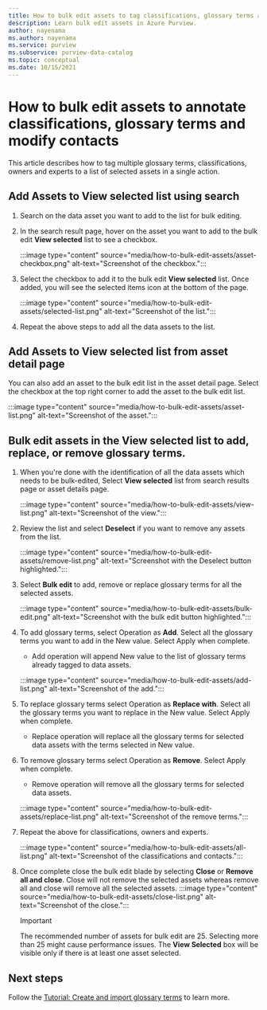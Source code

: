 ```yaml
---
title: How to bulk edit assets to tag classifications, glossary terms and modify contacts
description: Learn bulk edit assets in Azure Purview.
author: nayenama
ms.author: nayenama
ms.service: purview
ms.subservice: purview-data-catalog
ms.topic: conceptual
ms.date: 10/15/2021
---
```


# How to bulk edit assets to annotate classifications, glossary terms and modify contacts

This article describes how to tag multiple glossary terms, classifications, owners and experts to a list of selected assets in a single action.

## Add Assets to View selected list using search

1. Search on the data asset you want to add to the list for bulk editing.

1. In the search result page, hover on the asset you want to add to the bulk edit **View selected** list to see a checkbox.

   :::image type="content" source="media/how-to-bulk-edit-assets/asset-checkbox.png" alt-text="Screenshot of the checkbox.":::

1. Select the checkbox to add it to the bulk edit **View selected** list. Once added, you will see the selected items icon at the bottom of the page.

   :::image type="content" source="media/how-to-bulk-edit-assets/selected-list.png" alt-text="Screenshot of the list.":::

1. Repeat the above steps to add all the data assets to the list.

## Add Assets to View selected list from asset detail page

You can also add an asset to the bulk edit list in the asset detail page. Select the checkbox at the top right corner to add the asset to the bulk edit list.

   :::image type="content" source="media/how-to-bulk-edit-assets/asset-list.png" alt-text="Screenshot of the asset.":::

## Bulk edit assets in the View selected list to add, replace, or remove glossary terms.

1. When you're done with the identification of all the data assets which needs to be bulk-edited, Select **View selected** list from search results page or asset details page.

    :::image type="content" source="media/how-to-bulk-edit-assets/view-list.png" alt-text="Screenshot of the view.":::

1. Review the list and select **Deselect** if you want to remove any assets from the list.

    :::image type="content" source="media/how-to-bulk-edit-assets/remove-list.png" alt-text="Screenshot with the Deselect button highlighted.":::

1. Select **Bulk edit** to add, remove or replace glossary terms for all the selected assets.

    :::image type="content" source="media/how-to-bulk-edit-assets/bulk-edit.png" alt-text="Screenshot with the bulk edit button highlighted.":::

1. To add glossary terms, select Operation as **Add**. Select all the glossary terms you want to add in the New value. Select Apply when complete.
    - Add operation will append New value to the list of glossary terms already tagged to data assets.  
   
    :::image type="content" source="media/how-to-bulk-edit-assets/add-list.png" alt-text="Screenshot of the add.":::

1. To replace glossary terms select Operation as **Replace with**. Select all the glossary terms you want to replace in the New value. Select Apply when complete.
    - Replace operation will replace all the glossary terms for selected data assets with the terms selected in New value.
   
1. To remove glossary terms select Operation as **Remove**. Select Apply when complete.
    - Remove operation will remove all the glossary terms for selected data assets.
   
    :::image type="content" source="media/how-to-bulk-edit-assets/replace-list.png" alt-text="Screenshot of the remove terms.":::

1. Repeat the above for classifications, owners and experts.

    :::image type="content" source="media/how-to-bulk-edit-assets/all-list.png" alt-text="Screenshot of the classifications and contacts.":::

1. Once complete close the bulk edit blade by selecting **Close** or **Remove all and close**. Close will not remove the selected assets whereas remove all and close will remove all the selected assets.
    :::image type="content" source="media/how-to-bulk-edit-assets/close-list.png" alt-text="Screenshot of the close.":::

   > [!Important]
   > The recommended number of assets for bulk edit are 25. Selecting more than 25 might cause performance issues.
   > The **View Selected** box will be visible only if there is at least one asset selected.

## Next steps

Follow the [Tutorial: Create and import glossary terms](how-to-create-import-export-glossary.md) to learn more.
